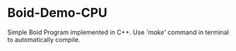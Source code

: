 # Boid-Demo-CPU
Simple Boid Program implemented in C++. 
Use *'make'* command in terminal to automatically compile.
